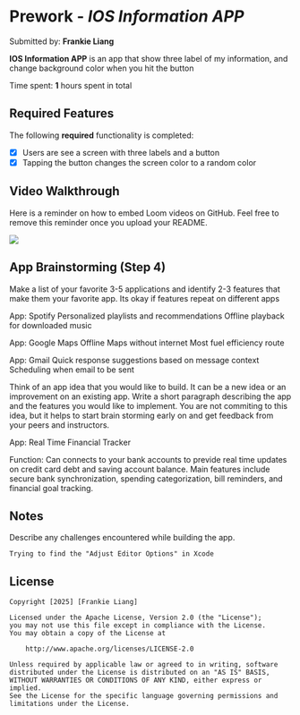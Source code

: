 # Prework - *IOS Information APP*

Submitted by: **Frankie Liang**

**IOS Information APP** is an app that show three label of my information, and change background color when you hit the button 

Time spent: **1** hours spent in total

## Required Features

The following **required** functionality is completed:

- [x] Users are see a screen with three labels and a button
- [x] Tapping the button changes the screen color to a random color
 
## Video Walkthrough

Here is a reminder on how to embed Loom videos on GitHub. Feel free to remove this reminder once you upload your README. 

<div>
    <a href="https://www.loom.com/share/6d4d558cb1fe47538fae80e1cfe64390">
    </a>
    <a href="https://www.loom.com/share/6d4d558cb1fe47538fae80e1cfe64390">
      <img style="max-width:300px;" src="https://cdn.loom.com/sessions/thumbnails/6d4d558cb1fe47538fae80e1cfe64390-32f448b9d0c4b0d9-full-play.gif">
    </a>
  </div>
  
  
## App Brainstorming (Step 4)

Make a list of your favorite 3-5 applications and identify 2-3 features that make them your favorite app. Its okay if features repeat on different apps


App: Spotify
    Personalized playlists and recommendations
    Offline playback for downloaded music
    
    
App: Google Maps
    Offline Maps without internet
    Most fuel efficiency route
    
    
App: Gmail
    Quick response suggestions based on message context
    Scheduling when email to be sent
    
    
Think of an app idea that you would like to build. It can be a new idea or an improvement on an existing app. Write a short paragraph describing the app and the features you would like to implement. You are not commiting to this idea, but it helps to start brain storming early on and get feedback from your peers and instructors.


App: Real Time Financial Tracker


Function: Can connects to your bank accounts to previde real time updates on credit card debt and saving account balance. Main features include secure bank synchronization, spending categorization, bill reminders, and financial goal tracking. 

## Notes

Describe any challenges encountered while building the app.

    Trying to find the "Adjust Editor Options" in Xcode
## License

    Copyright [2025] [Frankie Liang]

    Licensed under the Apache License, Version 2.0 (the "License");
    you may not use this file except in compliance with the License.
    You may obtain a copy of the License at

        http://www.apache.org/licenses/LICENSE-2.0

    Unless required by applicable law or agreed to in writing, software
    distributed under the License is distributed on an "AS IS" BASIS,
    WITHOUT WARRANTIES OR CONDITIONS OF ANY KIND, either express or implied.
    See the License for the specific language governing permissions and
    limitations under the License.
